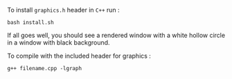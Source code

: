 To install `graphics.h` header in `C++` run : 

```
bash install.sh
```

If all goes well, you should see a rendered window with a white hollow circle in a window with black background.

To compile with the included header for graphics : 

```
g++ filename.cpp -lgraph
```
